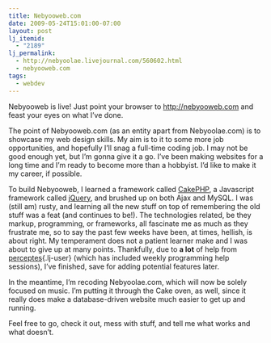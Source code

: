 ```yaml
---
title: Nebyooweb.com
date: 2009-05-24T15:01:00-07:00
layout: post
lj_itemid:
  - "2189"
lj_permalink:
  - http://nebyoolae.livejournal.com/560602.html
  - nebyooweb.com
tags:
  - webdev
---
```

Nebyooweb is live! Just point your browser to <http://nebyooweb.com> and feast your eyes on what I&#8217;ve done.

<!--more-->

The point of Nebyooweb.com (as an entity apart from Nebyoolae.com) is to showcase my web design skills. My aim is to it to some more job opportunities, and hopefully I&#8217;ll snag a full-time coding job. I may not be good enough yet, but I&#8217;m gonna give it a go. I&#8217;ve been making websites for a long time and I&#8217;m ready to become more than a hobbyist. I&#8217;d like to make it my career, if possible.

To build Nebyooweb, I learned a framework called [CakePHP](http://cakephp.org), a Javascript framework called [jQuery](http://jquery.com), and brushed up on both Ajax and MySQL. I was (still am) rusty, and learning all the new stuff on top of remembering the old stuff was a feat (and continues to be!). The technologies related, be they markup, programming, or frameworks, all fascinate me as much as they frustrate me, so to say the past few weeks have been, at times, hellish, is about right. My temperament does not a patient learner make and I was about to give up at many points. Thankfully, due to **a lot** of help from [perceptes](http://perceptes.livejournal.com/){.lj-user} (which has included weekly programming help sessions), I&#8217;ve finished, save for adding potential features later.

In the meantime, I&#8217;m recoding Nebyoolae.com, which will now be solely focused on music. I&#8217;m putting it through the Cake oven, as well, since it really does make a database-driven website much easier to get up and running.

Feel free to go, check it out, mess with stuff, and tell me what works and what doesn&#8217;t.
